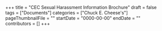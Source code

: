 +++
title = "CEC Sexual Harassment Information Brochure"
draft = false
tags = ["Documents"]
categories = ["Chuck E. Cheese's"]
pageThumbnailFile = ""
startDate = "0000-00-00"
endDate = ""
contributors = []
+++
